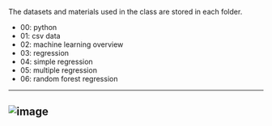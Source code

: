 The datasets and materials used in the class are stored in each folder.
* 00: python
* 01: csv data
* 02: machine learning overview
* 03: regression
* 04: simple regression
* 05: multiple regression
* 06: random forest regression
---
![image](https://user-images.githubusercontent.com/130117169/232673267-0b6ce894-7030-4245-9c69-a2d1ccc75e1b.png)
---
